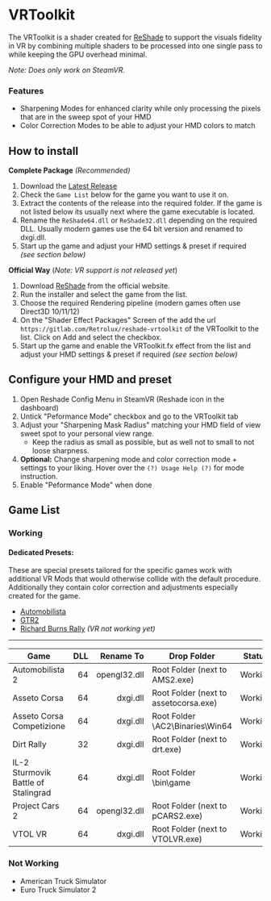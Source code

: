 VRToolkit
=======

The VRToolkit is a shader created for [ReShade](https://github.com/crosire/reshade) to support the visuals fidelity in VR by combining multiple shaders to be processed into one single pass to while keeping the GPU overhead minimal.

*Note: Does only work on SteamVR.* 

### Features

- Sharpening Modes for enhanced clarity while only processing the pixels that are in the sweep spot of your HMD
- Color Correction Modes to be able to adjust your HMD colors to match  

## How to install

**Complete Package** *(Recommended)*

1. Download the [Latest Release](https://gitlab.com/Retrolux/reshade-vrtoolkit/-/releases)
2. Check the `Game List` below for the game you want to use it on.    
3. Extract the contents of the release into the required folder. 
   If the game is not listed below its usually next where the game executable is located.
4. Rename the `ReShade64.dll` or `ReShade32.dll` depending on the required DLL. 
   Usually modern games use the 64 bit version and renamed to dxgi.dll.
5. Start up the game and adjust your HMD settings & preset if required *(see section below)*

**Official Way** (*Note: VR support is not released yet*)

1. Download [ReShade](https://reshade-me) from the official website.
2. Run the installer and select the game from the list.
3. Choose the required Rendering pipeline (modern games often use Direct3D 10/11/12)
4. On the "Shader Effect Packages" Screen of the add the url `https://gitlab.com/Retrolux/reshade-vrtoolkit`
   of the VRToolkit to the list. Click on Add and select the checkbox.
5. Start up the game and enable the VRToolkit.fx effect from the list and 
   adjust your HMD settings & preset if required *(see section below)*

## Configure your HMD and preset

1. Open Reshade Config Menu in SteamVR (Reshade icon in the dashboard)
2. Untick "Peformance Mode" checkbox and go to the VRToolkit tab
3. Adjust your "Sharpening Mask Radius" matching your HMD field of view sweet spot to your personal view range.
   - Keep the radius as small as possible, but as well not to small to not loose sharpness.
4. **Optional:** Change sharpening mode and color correction mode + settings to your liking.
   Hover over the `(?) Usage Help (?)` for mode instruction.
5. Enable "Peformance Mode" when done 


Game List
---------

### Working

#### Dedicated Presets:
These are special presets tailored for the specific games work with additional VR Mods that would otherwise collide with the default procedure.
Additionally they contain color correction and adjustments especially created for the game.

- [Automobilista](https://www.racedepartment.com/downloads/retrolux-reshade-automobilista.30742/)
- [GTR2](https://www.racedepartment.com/downloads/retrolux-reshade-gtr2.42342/)
- [Richard Burns Rally](https://www.racedepartment.com/threads/reshade-preset-for-rbr.166023/) *(VR not working yet)*

---

| Game                                | DLL         | Rename To      | Drop Folder                                      | Status        |
| ----------------------------------- | -----------:| --------------:|------------------------------------------------- |:-------------:|
| Automobilista 2                     |          64 |  opengl32.dll  | Root Folder (next to AMS2.exe)                   | Working       |
| Asseto Corsa                        |          64 |  dxgi.dll      | Root Folder (next to assetocorsa.exe)            | Working       |
| Asseto Corsa Competizione           |          64 |  dxgi.dll      | Root Folder \AC2\Binaries\Win64                  | Working       |
| Dirt Rally                          |          32 |  dxgi.dll      | Root Folder (next to drt.exe)                    | Working       |
| IL-2 Sturmovik Battle of Stalingrad |          64 |  dxgi.dll      | Root Folder \bin\game                            | Working       |
| Project Cars 2                      |          64 |  opengl32.dll  | Root Folder (next to pCARS2.exe)                 | Working       |
| VTOL VR                             |          64 |  dxgi.dll      | Root Folder (next to VTOLVR.exe)                 | Working       |

### Not Working
- American Truck Simulator
- Euro Truck Simulator 2
